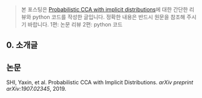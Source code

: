 >  본 포스팅은 [Probabilistic CCA with implicit distributions](https://arxiv.org/pdf/1907.02345.pdf)에 대한 간단한 리뷰와 python 코드를 작성한 글입니다. 정확한 내용은 반드시 원문을 참조해 주시기 바랍니다.
>  1편: 논문 리뷰
>  2편: python 코드

## 0. 소개글



## 논문
SHI, Yaxin, et al. Probabilistic CCA with Implicit Distributions. _arXiv preprint arXiv:1907.02345_, 2019.

<!--stackedit_data:
eyJoaXN0b3J5IjpbLTYwNTg0ODk5OF19
-->